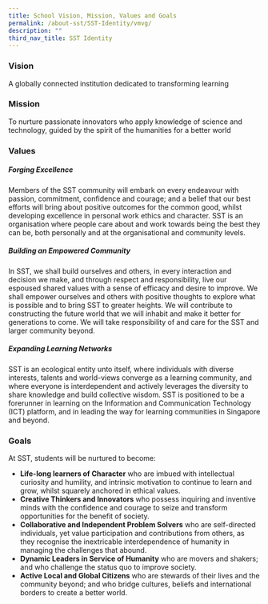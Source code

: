 ```yaml
---
title: School Vision, Mission, Values and Goals
permalink: /about-sst/SST-Identity/vmvg/
description: ""
third_nav_title: SST Identity
---
```

### Vision

A globally connected institution dedicated to transforming learning


### Mission

To nurture passionate innovators who apply knowledge of science and technology, guided by the spirit of the humanities for a better world


### Values
##### Forging Excellence

Members of the SST community will embark on every endeavour with passion, commitment, confidence and courage; and a belief that our best efforts will bring about positive outcomes for the common good, whilst developing excellence in personal work ethics and character. SST is an organisation where people care about and work towards being the best they can be, both personally and at the organisational and community levels.

##### Building an Empowered Community

In SST, we shall build ourselves and others, in every interaction and decision we make, and through respect and responsibility, live our espoused shared values with a sense of efficacy and desire to improve. We shall empower ourselves and others with positive thoughts to explore what is possible and to bring SST to greater heights. We will contribute to constructing the future world that we will inhabit and make it better for generations to come. We will take responsibility of and care for the SST and larger community beyond.

##### Expanding Learning Networks

SST is an ecological entity unto itself, where individuals with diverse interests, talents and world-views converge as a learning community, and where everyone is interdependent and actively leverages the diversity to share knowledge and build collective wisdom. SST is positioned to be a forerunner in learning on the Information and Communication Technology (ICT) platform, and in leading the way for learning communities in Singapore and beyond.


### Goals

At SST, students will be nurtured to become:

*   **Life-long learners of Character** who are imbued with intellectual curiosity and humility, and intrinsic motivation to continue to learn and grow, whilst squarely anchored in ethical values.
*   **Creative Thinkers and Innovators** who possess inquiring and inventive minds with the confidence and courage to seize and transform opportunities for the benefit of society.
*   **Collaborative and Independent Problem Solvers** who are self-directed individuals, yet value participation and contributions from others, as they recognise the inextricable interdependence of humanity in managing the challenges that abound.
*   **Dynamic Leaders in Service of Humanity** who are movers and shakers; and who challenge the status quo to improve society.
*   **Active Local and Global Citizens** who are stewards of their lives and the community beyond; and who bridge cultures, beliefs and international borders to create a better world.